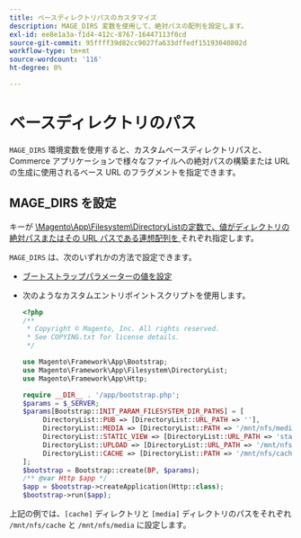 ```yaml
---
title: ベースディレクトリパスのカスタマイズ
description: MAGE_DIRS 変数を使用して、絶対パスの配列を設定します。
exl-id: ee8e1a3a-f1d4-412c-8767-16447113f0cd
source-git-commit: 95ffff39d82cc9027fa633dffedf15193040802d
workflow-type: tm+mt
source-wordcount: '116'
ht-degree: 0%

---
```


# ベースディレクトリのパス

`MAGE_DIRS` 環境変数を使用すると、カスタムベースディレクトリパスと、Commerce アプリケーションで様々なファイルへの絶対パスの構築または URL の生成に使用されるベース URL のフラグメントを指定できます。

## MAGE_DIRS を設定

キーが [\\Magento\\App\\Filesystem\\DirectoryListの定数で、値がディレクトリの絶対パスまたはその URL パスである連想配列を ][directory-list] それぞれ指定します。

`MAGE_DIRS` は、次のいずれかの方法で設定できます。

- [ブートストラップパラメーターの値を設定](../bootstrap/set-parameters.md)
- 次のようなカスタムエントリポイントスクリプトを使用します。

  ```php
  <?php
  /**
   * Copyright © Magento, Inc. All rights reserved.
   * See COPYING.txt for license details.
   */
  
  use Magento\Framework\App\Bootstrap;
  use Magento\Framework\App\Filesystem\DirectoryList;
  use Magento\Framework\App\Http;
  
  require __DIR__ . '/app/bootstrap.php';
  $params = $_SERVER;
  $params[Bootstrap::INIT_PARAM_FILESYSTEM_DIR_PATHS] = [
       DirectoryList::PUB => [DirectoryList::URL_PATH => ''],
       DirectoryList::MEDIA => [DirectoryList::PATH => '/mnt/nfs/media', DirectoryList::URL_PATH => ''],
       DirectoryList::STATIC_VIEW => [DirectoryList::URL_PATH => 'static'],
       DirectoryList::UPLOAD => [DirectoryList::URL_PATH => '/mnt/nfs/media/upload'],
       DirectoryList::CACHE => [DirectoryList::PATH => '/mnt/nfs/cache'],
  ];
  $bootstrap = Bootstrap::create(BP, $params);
  /** @var Http $app */
  $app = $bootstrap->createApplication(Http::class);
  $bootstrap->run($app);
  ```

上記の例では、`[cache]` ディレクトリと `[media]` ディレクトリのパスをそれぞれ `/mnt/nfs/cache` と `/mnt/nfs/media` に設定します。

<!-- link definitions -->

[directory-list]: https://github.com/magento/magento2/blob/2.4/lib/internal/Magento/Framework/App/Filesystem/DirectoryList.php
